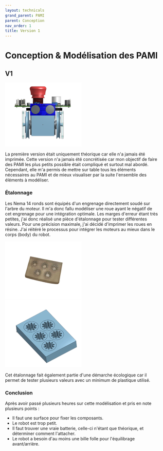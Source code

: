 ```yaml
---
layout: technicals
grand_parent: PAMI
parent: Conception
nav_order: 1
title: Version 1
---
```


# Conception & Modélisation des PAMI

## V1

<model-viewer disable-zoom src="../../models/PAMI_v1.gltf" ar ar-modes="webxr scene-viewer quick-look" camera-controls tone-mapping="commerce" shadow-intensity="1" style="height: 150%; width: 150%;"> </model-viewer>

<img src="../../images/PAMI-V1.png" height="50%" width="50%">

La première version était uniquement théorique car elle n'a jamais été imprimée. Cette version n'a jamais été concrétisée car mon objectif de faire des PAMI les plus petits possible était compliqué et surtout mal abordé. Cependant, elle m'a permis de mettre sur table tous les éléments nécessaires au PAMI et de mieux visualiser par la suite l'ensemble des éléments à modéliser.

### Étalonnage

Les Nema 14 ronds sont équipés d'un engrenage directement soudé sur l'arbre du moteur. Il m'a donc fallu modéliser une roue ayant le négatif de cet engrenage pour une intégration optimale. Les marges d'erreur étant très petites, j'ai donc réalisé une pièce d'étalonnage pour tester différentes valeurs. Pour une précision maximale, j'ai décidé d'imprimer les roues en résine. J'ai réitéré le processus pour intégrer les moteurs au mieux dans le corps (body) du robot.

<img src="../../images/etalonnage_reel.webp" height="50%" width="50%">
<img src="../../images/etalonnage_3d.webp" height="50%" width="50%">

Cet étalonnage fait également partie d'une démarche écologique car il permet de tester plusieurs valeurs avec un minimum de plastique utilisé.

### Conclusion

Après avoir passé plusieurs heures sur cette modélisation et pris en note plusieurs points :

- Il faut une surface pour fixer les composants.
- Le robot est trop petit.
- Il faut trouver une vraie batterie, celle-ci n'étant que théorique, et déterminer comment l'attacher.
- Le robot a besoin d'au moins une bille folle pour l'équilibrage avant/arrière.
